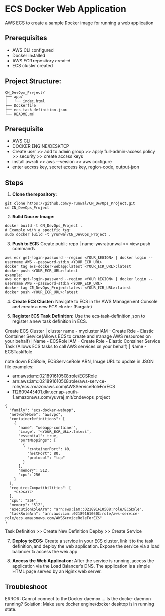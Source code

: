 # ECS Docker Web Application

AWS ECS to create a sample Docker image for running a web application

## Prerequisites

- AWS CLI configured
- Docker installed
- AWS ECR repository created
- ECS cluster created

## Project Structure:
```
CN_DevOps_Project/
├── app/
│   └── index.html
├── Dockerfile
├── ecs-task-definition.json
└── README.md
```
## Prerequisite
- AWS CLI
- DOCKER ENGINE/DESKTOP
- Create user >> add to admin group >> apply full-admin-access policy >> security >> create access keys
- install awscli >> aws --version >> aws configure
- enter access key, secret access key, region-code, output-json 

## Steps

1. **Clone the repository:**
```
git clone https://github.com/y-runwal/CN_DevOps_Project.git
cd CN_DevOps_Project
```
2. **Build Docker Image:**
```
docker build -t CN_DevOps_Project .
# Example with a specific tag:
sudo docker build -t yrunwal/CN_DevOps_Project .

```

3. **Push to ECR:**
Create public repo | name-yuvrajrunwal >> view push commands
```
aws ecr get-login-password --region <YOUR_REGION> | docker login --username AWS --password-stdin <YOUR_ECR_URL>
docker tag ecs-docker-webapp:latest <YOUR_ECR_URL>:latest
docker push <YOUR_ECR_URL>:latest
example:
aws ecr get-login-password --region <YOUR_REGION> | docker login --username AWS --password-stdin <YOUR_ECR_URL>
docker tag CN_DevOps_Project:latest <YOUR_ECR_URL>:latest
docker push <YOUR_ECR_URL>:latest

```
4. **Create ECS Cluster:**
Navigate to ECS in the AWS Management Console and create a new ECS cluster (Fargate).

5. **Register ECS Task Definition:**
Use the ecs-task-definition.json to register a new task definition in ECS.

Create ECS Cluster | cluster name - mycluster
IAM - Create Role - Elastic Container Service(Allows ECS to create and manage AWS resources on your behalf) | Name - ECSRole
IAM - Create Role - Elastic Container Service Task (Allows ECS tasks to call AWS services on your behalf) | Name - ECSTaskRole

note down ECSRole, ECSServiceRole ARN, Image URL to update in JSON file
examples:
- arn:aws:iam::021891610508:role/ECSRole
- arn:aws:iam::021891610508:role/aws-service-role/ecs.amazonaws.com/AWSServiceRoleForECS
- 112609445401.dkr.ecr.ap-south-1.amazonaws.com/yuvraj_mit/cndevops_project
```
{
  "family": "ecs-docker-webapp",
  "networkMode": "awsvpc",
  "containerDefinitions": [
    {
      "name": "webapp-container",
      "image": "<YOUR_ECR_URL>:latest",
      "essential": true,
      "portMappings": [
        {
          "containerPort": 80,
          "hostPort": 80,
          "protocol": "tcp"
        }
      ],
      "memory": 512,
      "cpu": 256
    }
  ],
  "requiresCompatibilities": [
    "FARGATE"
  ],
  "cpu": "256",
  "memory": "512",
  "executionRoleArn": "arn:aws:iam::021891610508:role/ECSRole",
  "taskRoleArn": "arn:aws:iam::021891610508:role/aws-service-role/ecs.amazonaws.com/AWSServiceRoleForECS"
}
```
Task Definition >> Create New Definition
Deploy >> Create Service 

7. **Deploy to ECS:**
Create a service in your ECS cluster, link it to the task definition, and deploy the web application.
Expose the service via a load balancer to access the web app

8. **Access the Web Application:**
After the service is running, access the application via the Load Balancer’s DNS.
The application is a simple HTML page served by an Nginx web server.

## Troubleshoot
ERROR: Cannot connect to the Docker daemon.... Is the docker daemon running?
Solution: Make sure docker engine/docker desktop is in running state.
